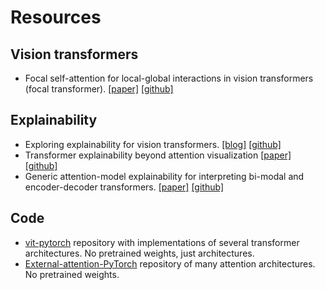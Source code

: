 # Resources

## Vision transformers

- Focal self-attention for local-global interactions in vision transformers (focal
  transformer). 
  [\[paper\]](https://arxiv.org/pdf/2107.00641.pdf) 
  [\[github\]](https://github.com/microsoft/Focal-Transformer)

## Explainability

- Exploring explainability for vision transformers. 
  [\[blog\]](https://jacobgil.github.io/deeplearning/vision-transformer-explainability) 
  [\[github\]](https://github.com/jacobgil/vit-explain) 
- Transformer explainability beyond attention visualization 
  [\[paper\]](https://arxiv.org/abs/2012.09838) 
  [\[github\]](https://github.com/hila-chefer/Transformer-Explainability) 
- Generic attention-model explainability for interpreting bi-modal and encoder-decoder
  transformers. 
  [\[paper\]](https://arxiv.org/pdf/2103.15679.pdf) 
  [\[github\]](https://github.com/hila-chefer/Transformer-MM-Explainability) 

## Code

- [vit-pytorch](https://github.com/lucidrains/vit-pytorch) repository with 
  implementations of several transformer architectures. No pretrained weights, just
  architectures.
- [External-attention-PyTorch](https://github.com/xmu-xiaoma666/External-Attention-pytorch) 
  repository of many attention architectures. No pretrained weights.
  